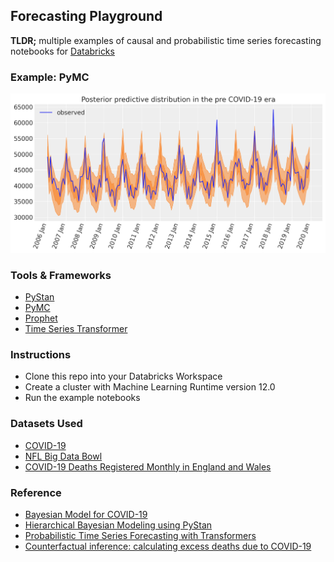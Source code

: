 ## Forecasting Playground

**TLDR;** multiple examples of causal and probabilistic time series forecasting notebooks for [Databricks](https://www.databricks.com)

### Example: PyMC

<img src="https://github.com/rafaelvp-db/forecasting-playground/raw/master/img/posterior_covid.png" />

### Tools & Frameworks

* [PyStan](https://pystan.readthedocs.io/en/latest/)
* [PyMC](https://www.pymc.io/welcome.html)
* [Prophet](https://facebook.github.io/prophet/)
* [Time Series Transformer](https://huggingface.co/docs/transformers/model_doc/time_series_transformer)

### Instructions

* Clone this repo into your Databricks Workspace
* Create a cluster with Machine Learning Runtime version 12.0
* Run the example notebooks

### Datasets Used

* [COVID-19](https://www.kaggle.com/datasets/imdevskp/corona-virus-report)
* [NFL Big Data Bowl](https://www.kaggle.com/c/nfl-big-data-bowl-2022)
* [COVID-19 Deaths Registered Monthly in England and Wales](https://github.com/pymc-devs/pymc-examples/blob/2022.12.0/examples/data/deaths_and_temps_england_wales.csv)

### Reference

* [Bayesian Model for COVID-19](https://www.kaggle.com/code/bpavlyshenko/bayesian-model-for-covid-19-spread-prediction/log)
* [Hierarchical Bayesian Modeling using PyStan](https://www.kaggle.com/code/kyonaganuma/hierarchical-bayesian-modeling-using-pystan)
* [Probabilistic Time Series Forecasting with Transformers](https://huggingface.co/blog/time-series-transformers)
* [Counterfactual inference: calculating excess deaths due to COVID-19](https://github.com/pymc-devs/pymc-examples/blob/2022.12.0/examples/causal_inference/excess_deaths.ipynb)
